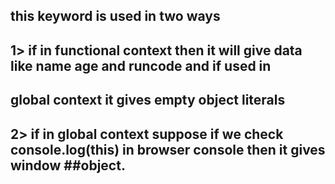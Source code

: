 ## this keyword is used in two ways
## 1> if in functional context then it will give data like name age and runcode and if used in 
## global context it gives empty object literals

## 2> if in global context suppose if we check console.log(this) in browser console then it gives window ##object.